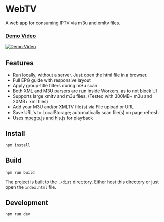WebTV
======

A web app for consuming IPTV via m3u and xmltv files.

### [Demo Video](https://youtu.be/Was9Yt03yF4)
[![Demo Video](https://img.youtube.com/vi/Was9Yt03yF4/0.jpg)](https://youtu.be/Was9Yt03yF4)

## Features
- Run locally, without a server. Just open the html file in a browser.
- Full EPG guide with responsive layout
- Apply group-title filters during m3u scan
- Both XML and M3U parsers are run inside Workers, as to not block UI
- Supports large xmltv and m3u files. (Tested with 300MB+ m3u and 20MB+ xml files)
- Add your M3U and/or XMLTV file(s) via File upload or URL
- Save URL's to LocalStorage; automatically scan file(s) on page refresh
- Uses [mpegts.js](https://github.com/xqq/mpegts.js/) and [hls.js](https://github.com/video-dev/hls.js) for playback

## Install
```
npm install
```

## Build
```
npm run build
```
The project is built to the `./dist` directory. Either host this directory or just open the `index.html` file.
## Development
```
npm run dev
```

